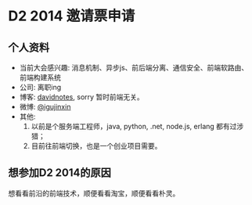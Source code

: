 # D2 2014 邀请票申请

## 个人资料

- 当前大会感兴趣: 消息机制、异步js、前后端分离、通信安全、前端软路由、前端构建系统
- 公司: 离职ing
- 博客: [davidnotes](http://davidnotes.github.io), sorry 暂时前端无关。
- 微博: [@igujinxin](http://weibo.com/dellgu)
- 其他:
	1. 以前是个服务端工程师，java, python, .net, node.js, erlang 都有过涉猎；
	2. 目前往前端切换，也是一个创业项目需要。

## 想参加D2 2014的原因

  想看看前沿的前端技术，顺便看看淘宝，顺便看看朴灵。

